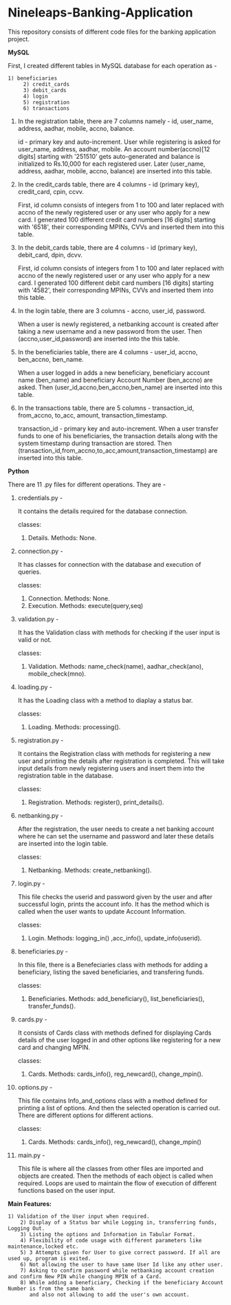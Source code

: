 # Nineleaps-Banking-Application

This repository consists of different code files for the banking application project.

**MySQL**

First, I created different tables in MySQL database for each operation as -

    1) beneficiaries
         2) credit_cards
         3) debit_cards
         4) login
         5) registration
         6) transactions

1) In the registration table, there are 7 columns namely - id, user_name, address, aadhar, mobile, accno, balance.

   id - primary key and auto-increment.
   User while registering is asked for user_name, address, aadhar, mobile.
   An account number(accno)[12 digits] starting with '251510' gets auto-generated and balance is initialized to Rs.10,000 for each registered user.
   Later (user_name, address, aadhar, mobile, accno, balance) are inserted into this table.
2) In the credit_cards table, there are 4 columns - id (primary key), credit_card, cpin, ccvv.

   First, id column consists of integers from 1 to 100 and later replaced with accno of the newly registered user or any user who apply for a new card.
   I generated 100 different credit card numbers [16 digits] starting with '6518', their corresponding MPINs, CVVs and inserted them into this table.
3) In the debit_cards table, there are 4 columns - id (primary key), debit_card, dpin, dcvv.

   First, id column consists of integers from 1 to 100 and later replaced with accno of the newly registered user or any user who apply for a new card.
   I generated 100 different debit card numbers [16 digits] starting with '4582', their corresponding MPINs, CVVs and inserted them into this table.
4) In the login table, there are 3 columns - accno, user_id, password.

   When a user is newly registered, a netbanking account is created after taking a new username and a new password from the user.
   Then (accno,user_id,password) are inserted into the this table.
5) In the beneficiaries table, there are 4 columns - user_id, accno, ben_accno, ben_name.

   When a user logged in adds a new beneficiary, beneficiary account name (ben_name) and beneficiary Account Number (ben_accno) are asked.
   Then (user_id,accno,ben_accno,ben_name) are inserted into this table.
6) In the transactions table, there are 5 columns - transaction_id, from_accno, to_acc, amount, transaction_timestamp.

   transaction_id - primary key and auto-increment.
   When a user transfer funds to one of his beneficiaries, the transaction details along with the system timestamp during transaction are stored.
   Then (transaction_id,from_accno,to_acc,amount,transaction_timestamp) are inserted into this table.

**Python**

There are 11 .py files for different operations. They are -

1) credentials.py -

   It contains the details required for the database connection.

   classes:
   1) Details.
   Methods: None.
2) connection.py -

   It has classes for connection with the database and execution of queries.

   classes:
   1) Connection.
   Methods: None.
   2) Execution.
   Methods: execute(query,seq)
3) validation.py -

   It has the Validation class with methods for checking if the user input is valid or not.

   classes:
   1) Validation.
   Methods: name_check(name), aadhar_check(ano), mobile_check(mno).
4) loading.py -

   It has the Loading class with a method to diaplay a status bar.

   classes:
   1) Loading.
   Methods: processing().
5) registration.py -

   It contains the Registration class with methods for registering a new user and printing the details after registration is completed.
   This will take input details from newly registering users and insert them into the registration table in the database.

   classes:
   1) Registration.
   Methods: register(), print_details().
6) netbanking.py -

   After the registration, the user needs to create a net banking account where he can set the username and password
   and later these details are inserted into the login table.

   classes:
   1) Netbanking.
   Methods: create_netbanking().
7) login.py -

   This file checks the userid and password given by the user and after successful login, prints the account info.
   It has the method which is called when the user wants to update Account Information.

   classes:
   1) Login.
   Methods: logging_in() ,acc_info(), update_info(userid).
8) beneficiaries.py -

   In this file, there is a Benefeciaries class with methods for adding a beneficiary, listing the saved beneficiaries, and transfering funds.

   classes:
   1) Beneficiaries.
   Methods: add_beneficiary(), list_beneficiaries(), transfer_funds().
9) cards.py -

   It consists of Cards class with methods defined for displaying Cards details of the user logged in
   and other options like registering for a new card and changing MPIN.

   classes:
   1) Cards.
   Methods: cards_info(), reg_newcard(), change_mpin().
10) options.py -

    This file contains Info_and_options class with a method defined for printing a list of options.
    And then the selected operation is carried out.
    There are different options for different actions.

    classes:
    1) Cards.
    Methods: cards_info(), reg_newcard(), change_mpin()
11) main.py -

    This file is where all the classes from other files are imported and objects are created.
    Then the methods of each object is called when required.
    Loops are used to maintain the flow of execution of different functions based on the user input.

**Main Features:**

    1) Validation of the User input when required.
        2) Display of a Status bar while Logging in, transferring funds, Logging Out.
        3) Listing the options and Information in Tabular Format.
        4) Flexibility of code usage with different parameters like maintenance,locked etc.
        5) 3 Attempts given for User to give correct password. If all are used up, program is exited.
        6) Not allowing the user to have same User Id like any other user.
        7) Asking to confirm password while netbanking account creation and confirm New PIN while changing MPIN of a Card.
        8) While adding a beneficiary, Checking if the beneficiary Account Number is from the same bank
           and also not allowing to add the user's own account.
